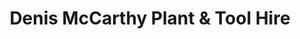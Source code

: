 ---
title: "Denis McCarthy Plant & Tool Hire"
url: /cork/denis-mccarthy-plant-and-tool-hire/
shop: tools
---